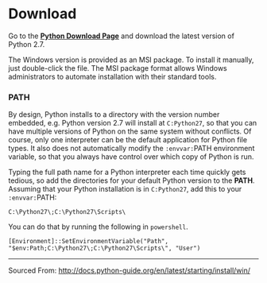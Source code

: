 # Download

Go to the [**Python Download Page**](https://www.python.org/downloads/windows/) and download the latest version of Python 2.7.

The Windows version is provided as an MSI package. To install it manually, just double-click the file. The MSI package format allows Windows administrators to automate installation with their standard tools.

### PATH

By design, Python installs to a directory with the version number embedded, e.g. Python version 2.7 will install at `C:Python27`, so that you can have multiple versions of Python on the same system without conflicts. Of course, only one interpreter can be the default application for Python file types. It also does not automatically modify the `:envvar:`PATH environment variable, so that you always have control over which copy of Python is run.

Typing the full path name for a Python interpreter each time quickly gets tedious, so add the directories for your default Python version to the **PATH**. Assuming that your Python installation is in `C:Python27`, add this to your `:envvar:`PATH:

```
C:\Python27\;C:\Python27\Scripts\
```

You can do that by running the following in `powershell`.
```
[Environment]::SetEnvironmentVariable("Path", "$env:Path;C:\Python27\;C:\Python27\Scripts\", "User")
```

- - -
Sourced From: http://docs.python-guide.org/en/latest/starting/install/win/
